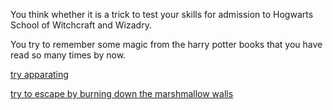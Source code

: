 You think whether it is a trick to test your skills for admission to 
Hogwarts School of Witchcraft and Wizadry.

You try to remember some magic from the harry potter books 
that you have read so many times by now.

[try apparating](../../movie-ripoffs/hogwarts/hogwarts.md)

[try to escape by burning down the marshmallow walls](/harry-potter-burn-marshmallows/burn-walls.md)